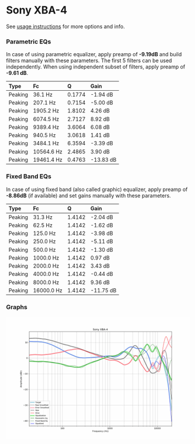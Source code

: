 # Sony XBA-4
See [usage instructions](https://github.com/jaakkopasanen/AutoEq#usage) for more options and info.

### Parametric EQs
In case of using parametric equalizer, apply preamp of **-9.19dB** and build filters manually
with these parameters. The first 5 filters can be used independently.
When using independent subset of filters, apply preamp of **-9.61 dB**.

| Type    | Fc         |      Q | Gain      |
|:--------|:-----------|:-------|:----------|
| Peaking | 36.1 Hz    | 0.1774 | -1.94 dB  |
| Peaking | 207.1 Hz   | 0.7154 | -5.00 dB  |
| Peaking | 1905.2 Hz  | 1.8102 | 4.26 dB   |
| Peaking | 6074.5 Hz  | 2.7127 | 8.92 dB   |
| Peaking | 9389.4 Hz  | 3.6064 | 6.08 dB   |
| Peaking | 940.5 Hz   | 3.0618 | 1.41 dB   |
| Peaking | 3484.1 Hz  | 6.3594 | -3.39 dB  |
| Peaking | 10564.6 Hz | 2.4865 | 3.90 dB   |
| Peaking | 19461.4 Hz | 0.4763 | -13.83 dB |

### Fixed Band EQs
In case of using fixed band (also called graphic) equalizer, apply preamp of **-8.86dB**
(if available) and set gains manually with these parameters.

| Type    | Fc         |      Q | Gain      |
|:--------|:-----------|:-------|:----------|
| Peaking | 31.3 Hz    | 1.4142 | -2.04 dB  |
| Peaking | 62.5 Hz    | 1.4142 | -1.62 dB  |
| Peaking | 125.0 Hz   | 1.4142 | -3.98 dB  |
| Peaking | 250.0 Hz   | 1.4142 | -5.11 dB  |
| Peaking | 500.0 Hz   | 1.4142 | -1.30 dB  |
| Peaking | 1000.0 Hz  | 1.4142 | 0.97 dB   |
| Peaking | 2000.0 Hz  | 1.4142 | 3.43 dB   |
| Peaking | 4000.0 Hz  | 1.4142 | -0.44 dB  |
| Peaking | 8000.0 Hz  | 1.4142 | 9.36 dB   |
| Peaking | 16000.0 Hz | 1.4142 | -11.75 dB |

### Graphs
![](./Sony%20XBA-4.png)